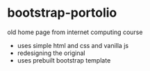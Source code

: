 # bootstrap-portolio
old home page from internet computing course
  - uses simple html and css and vanilla js
  - redesigning the original
  - uses prebuilt bootstrap template